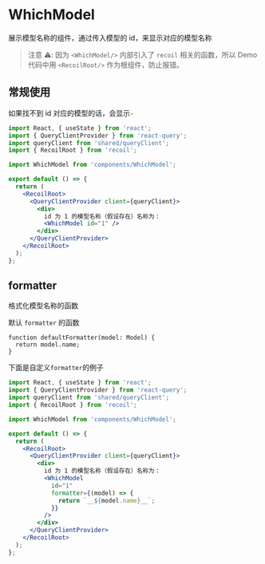 # WhichModel

展示模型名称的组件，通过传入模型的 id，来显示对应的模型名称

> 注意 ⚠️: 因为 `<WhichModel/>` 内部引入了 `recoil` 相关的函数，所以 Demo 代码中用 `<RecoilRoot/>` 作为根组件，防止报错。

<API src="components/WhichModel/index.tsx" exports='["default"]'></API>

## 常规使用

如果找不到 id 对应的模型的话，会显示`-`

```jsx
import React, { useState } from 'react';
import { QueryClientProvider } from 'react-query';
import queryClient from 'shared/queryClient';
import { RecoilRoot } from 'recoil';

import WhichModel from 'components/WhichModel';

export default () => {
  return (
    <RecoilRoot>
      <QueryClientProvider client={queryClient}>
        <div>
          id 为 1 的模型名称（假设存在）名称为：
          <WhichModel id="1" />
        </div>
      </QueryClientProvider>
    </RecoilRoot>
  );
};
```

## formatter

格式化模型名称的函数

默认 `formatter` 的函数

```tsx | pure
function defaultFormatter(model: Model) {
  return model.name;
}
```

下面是自定义`formatter`的例子

```jsx
import React, { useState } from 'react';
import { QueryClientProvider } from 'react-query';
import queryClient from 'shared/queryClient';
import { RecoilRoot } from 'recoil';

import WhichModel from 'components/WhichModel';

export default () => {
  return (
    <RecoilRoot>
      <QueryClientProvider client={queryClient}>
        <div>
          id 为 1 的模型名称（假设存在）名称为：
          <WhichModel
            id="1"
            formatter={(model) => {
              return `__${model.name}__`;
            }}
          />
        </div>
      </QueryClientProvider>
    </RecoilRoot>
  );
};
```
